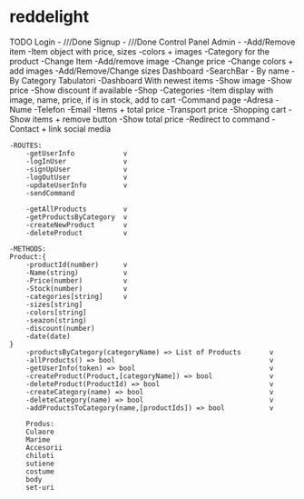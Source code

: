 # reddelight
TODO
Login -
	///Done
Signup - 
	///Done
Control Panel Admin - 
	-Add/Remove item
		-Item object with price, sizes
			-colors + images
		-Category for the product
	-Change Item
		-Add/remove image
		-Change price
		-Change colors + add images
		-Add/Remove/Change sizes
Dashboard 
	-SearchBar - By name - By Category
		Tabulatori
	-Dashboard With newest items
		-Show image
		-Show price
		-Show discount if available
	-Shop 
		-Categories 
		-Item display with image, name, price, if is in stock, add to cart
	-Command page
		-Adresa
		-Nume
		-Telefon
		-Email
		-Items + total price
		-Transport price
	-Shopping cart
		-Show items + remove button
		-Show total price
		-Redirect to command
	-Contact + link social media

	-ROUTES:
		-getUserInfo			v
		-logInUser				v
		-signUpUser				v
		-logOutUser				v
		-updateUserInfo			v
		-sendCommand

		-getAllProducts			v
		-getProductsByCategory	v
		-createNewProduct		v
		-deleteProduct			v
	
	-METHODS:
	Product:{
		-productId(number)		v
		-Name(string)			v
		-Price(number)			v
		-Stock(number)			v
		-categories[string]		v
		-sizes[string]
		-colors[string]
		-seazon(string)
		-discount(number)
		-date(date)
	}
		-productsByCategory(categoryName) => List of Products		v
		-allProducts() => bool										v
		-getUserInfo(token) => bool									v
		-createProduct(Product,[categoryName]) => bool				v
		-deleteProduct(ProductId) => bool							v
		-createCategory(name) => bool								v
		-deleteCategory(name) => bool								v
		-addProductsToCategory(name,[productIds]) => bool			v

		Produs:
		Culaore
		Marime
		Accesorii
		chiloti
		sutiene
		costume
		body
		set-uri 